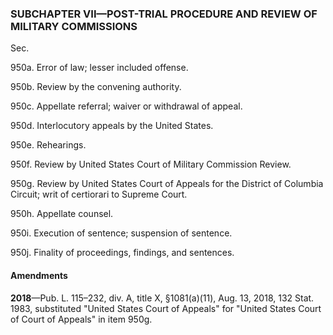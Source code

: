 ### SUBCHAPTER VII—POST-TRIAL PROCEDURE AND REVIEW OF MILITARY COMMISSIONS ###

Sec.

950a. Error of law; lesser included offense.

950b. Review by the convening authority.

950c. Appellate referral; waiver or withdrawal of appeal.

950d. Interlocutory appeals by the United States.

950e. Rehearings.

950f. Review by United States Court of Military Commission Review.

950g. Review by United States Court of Appeals for the District of Columbia Circuit; writ of certiorari to Supreme Court.

950h. Appellate counsel.

950i. Execution of sentence; suspension of sentence.

950j. Finality of proceedings, findings, and sentences.

#### Amendments ####

**2018**—Pub. L. 115–232, div. A, title X, §1081(a)(11), Aug. 13, 2018, 132 Stat. 1983, substituted "United States Court of Appeals" for "United States Court of Court of Appeals" in item 950g.